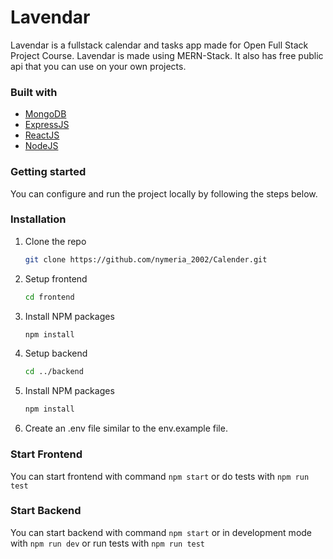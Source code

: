 # Lavendar

Lavendar is a fullstack calendar and tasks app made for Open Full Stack Project Course. Lavendar is made using MERN-Stack. It also has free public api that you can use on your own projects.

### Built with

- [MongoDB](https://www.mongodb.com)
- [ExpressJS](https://expressjs.com)
- [ReactJS](https://reactjs.org/)
- [NodeJS](https://nodejs.org/en/)

### Getting started

You can configure and run the project locally by following the steps below.

### Installation

1. Clone the repo
   ```sh
   git clone https://github.com/nymeria_2002/Calender.git
   ```
2. Setup frontend
   ```sh
   cd frontend
   ```
3. Install NPM packages
   ```sh
   npm install
   ```
4. Setup backend
   ```sh
   cd ../backend
   ```
5. Install NPM packages
   ```sh
   npm install
   ```
6. Create an .env file similar to the env.example file.

### Start Frontend

You can start frontend with command `npm start` or do tests with `npm run test`

### Start Backend

You can start backend with command `npm start` or in development mode with `npm run dev` or run tests with `npm run test`
